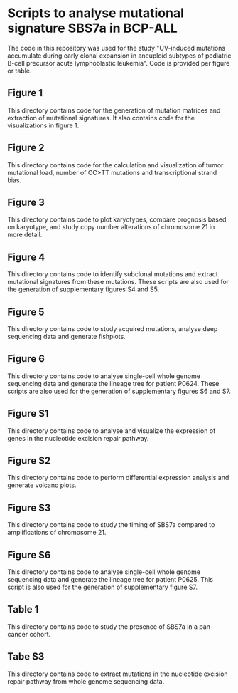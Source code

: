 # Scripts to analyse mutational signature SBS7a in BCP-ALL
The code in this repository was used for the study "UV-induced mutations accumulate during early clonal expansion in aneuploid subtypes of pediatric B-cell precursor acute lymphoblastic leukemia".
Code is provided per figure or table.

## Figure 1
This directory contains code for the generation of mutation matrices and extraction of mutational signatures. It also contains code for the visualizations in figure 1.

## Figure 2
This directory contains code for the calculation and visualization of tumor mutational load, number of CC>TT mutations and transcriptional strand bias.

## Figure 3
This directory contains code to plot karyotypes, compare prognosis based on karyotype, and study copy number alterations of chromosome 21 in more detail.

## Figure 4
This directory contains code to identify subclonal mutations and extract mutational signatures from these mutations. These scripts are also used for the generation of supplementary figures S4 and S5.

## Figure 5
This directory contains code to study acquired mutations, analyse deep sequencing data and generate fishplots.

## Figure 6
This directory contains code to analyse single-cell whole genome sequencing data and generate the lineage tree for patient P0624. These scripts are also used for the generation of supplementary figures S6 and S7.

## Figure S1
This directory contains code to analyse and visualize the expression of genes in the nucleotide excision repair pathway.

## Figure S2
This directory contains code to perform differential expression analysis and generate volcano plots.

## Figure S3
This directory contains code to study the timing of SBS7a compared to amplifications of chromosome 21.

## Figure S6
This directory contains code to analyse single-cell whole genome sequencing data and generate the lineage tree for patient P0625. This script is also used for the generation of supplementary figure  S7.

## Table 1
This directory contains code to study the presence of SBS7a in a pan-cancer cohort.

## Tabe S3
This directory contains code to extract mutations in the nucleotide excision repair pathway from whole genome sequencing data.

